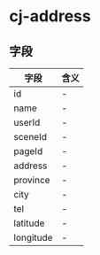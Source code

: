 # cj-address

## 字段
字段|含义
---|---
id|-
name|-
userId|-
sceneId|-
pageId|-
address|-
province|-
city|-
tel|-
latitude|-
longitude|-
